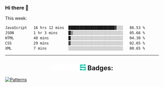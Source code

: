 ### Hi there 👋

This week:
<!--START_SECTION:waka-->

```txt
JavaScript   16 hrs 12 mins  █████████████████████▓░░░   86.53 %
JSON         1 hr 3 mins     █▒░░░░░░░░░░░░░░░░░░░░░░░   05.66 %
HTML         48 mins         █░░░░░░░░░░░░░░░░░░░░░░░░   04.30 %
CSS          29 mins         ▓░░░░░░░░░░░░░░░░░░░░░░░░   02.65 %
XML          7 mins          ░░░░░░░░░░░░░░░░░░░░░░░░░   00.65 %
```

<!--END_SECTION:waka-->

---

<h2 style="text-align:center; font-weight: bold;" align="center"><img src="https://github.com/layer5io/layer5/blob/master/.github/assets/images/layer5/layer5-light-no-trim.svg" width="115px"> Badges: </h2>

<a href= "https://meshery.layer5.io/user/04079145-d65d-4d0f-a40e-533d358bea83?tab=badges"><img height="224px" src = "https://badges.layer5.io/assets/badges/patterns/patterns.png" alt = "Patterns" /></a>
